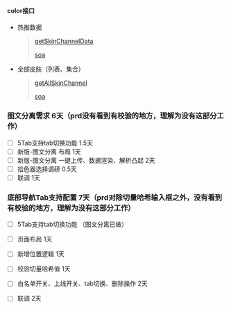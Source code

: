 #### color接口

+ 热推数据

  > [getSkinChannelData](https://cf.jd.com/pages/viewpage.action?pageId=180812612)
  >
  > [soa]([http://bjmplanet.soa.jd.care/getSkinChannelData?pin=eden1213&body=%7B%22isBodyEncoded%22:false,%22skinId%22:%22skc201905180003%22%7D&clientVersion=8.4.0&build=64844&client=android&osVersion=6.0&screen=1812*1080&androidId=4048457cb071b3b7&uuid=863471035409498-849fb505cbb6&area=1_72_2799_0](http://bjmplanet.soa.jd.care/getSkinChannelData?pin=eden1213&body={"isBodyEncoded":false,"skinId":"skc201905180003"}&clientVersion=8.4.0&build=64844&client=android&osVersion=6.0&screen=1812*1080&androidId=4048457cb071b3b7&uuid=863471035409498-849fb505cbb6&area=1_72_2799_0))

+ 全部皮肤（列表、集合）

  > [getAllSkinChannel](https://cf.jd.com/pages/viewpage.action?pageId=184600408)
  >
  > [soa]([http://bjmplanet.soa.jd.care/getAllSkinChannel?pin=bjweixiaojian&body={%22isBodyEncoded%22:false,%22pageSize%22:%22200%22,%22pageNum%22:%221%22,%22labId%22:%221002%22}&clientVersion=7.4.0&build=64844&client=android&osVersion=6.0&screen=1812*1080&androidId=4048457cb071b3b7&uuid=863471035409498-849fb505cbb6&area=1_72_2799_0](http://bjmplanet.soa.jd.care/getAllSkinChannel?pin=bjweixiaojian&body={"isBodyEncoded":false,"pageSize":"200","pageNum":"1","labId":"1002"}&clientVersion=7.4.0&build=64844&client=android&osVersion=6.0&screen=1812*1080&androidId=4048457cb071b3b7&uuid=863471035409498-849fb505cbb6&area=1_72_2799_0))

### 图文分离需求 6天（prd没有看到有校验的地方，理解为没有这部分工作）

+ [ ] 5Tab支持tab切换功能  1.5天
+ [ ] 新版-图文分离 布局  1天
+ [ ] 新版-图文分离 一键上传、数据渲染、解析凸起  2天
+ [ ] 拾色器选择调研 0.5天
+ [ ] 联调 1天

### 底部导航Tab支持配置 7天（prd对除切量哈希输入框之外，没有看到有校验的地方，理解为没有这部分工作）

+ [ ] 5Tab支持tab切换功能   （图文分离已做）
+ [ ] 页面布局 1天
+ [ ] 新增位置逻辑 1天
+ [ ] 校验切量哈希值 1天
+ [ ] 白名单开关、上线开关、tab切换、删除操作  2天
+ [ ] 联调  2天

